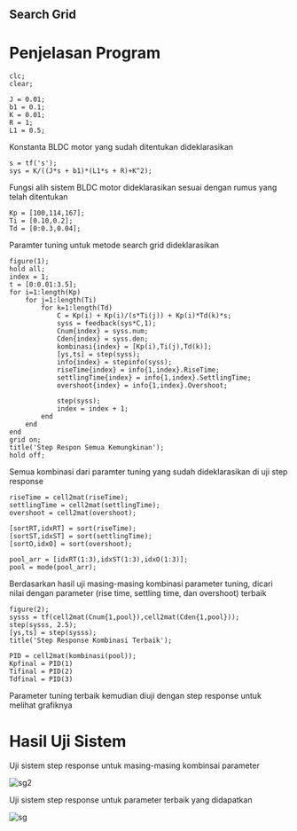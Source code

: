 ## Search Grid
# Penjelasan Program

    clc;
    clear;

    J = 0.01;
    b1 = 0.1;
    K = 0.01;
    R = 1;
    L1 = 0.5;

Konstanta BLDC motor yang sudah ditentukan dideklarasikan

    s = tf('s');
    sys = K/((J*s + b1)*(L1*s + R)+K^2);

Fungsi alih sistem BLDC motor dideklarasikan sesuai dengan rumus yang telah ditentukan

    Kp = [100,114,167];
    Ti = [0.10,0.2];
    Td = [0:0.3,0.04];

Paramter tuning untuk metode search grid dideklarasikan

    figure(1);
    hold all;
    index = 1;
    t = [0:0.01:3.5];
    for i=1:length(Kp)
        for j=1:length(Ti)
            for k=1:length(Td)
                C = Kp(i) + Kp(i)/(s*Ti(j)) + Kp(i)*Td(k)*s;
                syss = feedback(sys*C,1); 
                Cnum{index} = syss.num;
                Cden{index} = syss.den;
                kombinasi{index} = [Kp(i),Ti(j),Td(k)];
                [ys,ts] = step(syss);
                info{index} = stepinfo(syss);
                riseTime{index} = info{1,index}.RiseTime;
                settlingTime{index} = info{1,index}.SettlingTime;
                overshoot{index} = info{1,index}.Overshoot;

                step(syss);
                index = index + 1;
            end
        end
    end
    grid on;
    title('Step Respon Semua Kemungkinan');
    hold off;

Semua kombinasi dari paramter tuning yang sudah dideklarasikan di uji step response

    riseTime = cell2mat(riseTime);
    settlingTime = cell2mat(settlingTime);
    overshoot = cell2mat(overshoot);

    [sortRT,idxRT] = sort(riseTime);
    [sortST,idxST] = sort(settlingTime);
    [sortO,idxO] = sort(overshoot);

    pool_arr = [idxRT(1:3),idxST(1:3),idxO(1:3)];
    pool = mode(pool_arr);

Berdasarkan hasil uji masing-masing kombinasi parameter tuning, dicari nilai dengan parameter (rise time, settling time, dan overshoot) terbaik

    figure(2);
    sysss = tf(cell2mat(Cnum{1,pool}),cell2mat(Cden{1,pool}));
    step(sysss, 2.5);
    [ys,ts] = step(sysss);
    title('Step Response Kombinasi Terbaik');

    PID = cell2mat(kombinasi(pool));
    Kpfinal = PID(1)
    Tifinal = PID(2)
    Tdfinal = PID(3)

Parameter tuning terbaik kemudian diuji dengan step response untuk melihat grafiknya

# Hasil Uji Sistem

Uji sistem step response untuk masing-masing kombinsai parameter

![sg2](https://user-images.githubusercontent.com/68903409/192834747-3137c3e6-dd23-44df-8a07-b7813b3a6100.png)

Uji sistem step response untuk parameter terbaik yang didapatkan

![sg](https://user-images.githubusercontent.com/68903409/192834711-2d929b50-9459-4a20-9d6f-f03ee40103e2.png)
